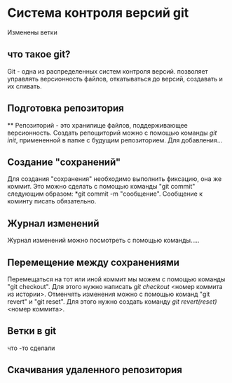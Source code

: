 # Система контроля версий git

Изменены ветки
## что такое git?

Git - одна из распределенных систем контроля версий. позволяет управлять версионность файлов, откатываться до версий, создавать и их сливать.

## Подготовка репозитория 

** Репозиторий - это хранилище файлов, поддерживающее версионность.
Создать репощиторий можно с помощью команды *git init*, примененной в папке с будущим репозиторием. Для добавления...

## Создание "сохранений"

Для создания "сохранения" необходимо выполнить фиксацию, она же коммит. Это можно сделать с помощью команды "git commit" следующим образом: *git commit -m "сообщение". Сообщение к коминту писать обязательно.

## Журнал изменений 

Журнал изменений можно посмотреть  с помощью  команды.....

## Перемещение между сохранениями
Перемещаться на тот или иной коммит мы можем с помощью команды "git checkout". Для этого нужно написать *git checkout* <номер коммита из истории>.
Отменчять изменения можно с помощью команд "git revert" и "git reset". Для этого нужно создать команду *git revert(reset)* <номер коммита>.


## Ветки в git 
что -то сделали
## Скачивания удаленного репозитория 

